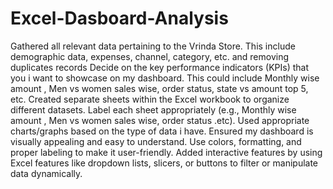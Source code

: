 # Excel-Dasboard-Analysis
Gathered all relevant data pertaining to the Vrinda Store. This include demographic data, expenses, channel, category, etc. and removing duplicates records
Decide on the key performance indicators (KPIs) that you i want to showcase on my dashboard. This could include Monthly wise amount , Men vs women sales wise, order status, state vs amount top 5, etc.
Created separate sheets within the Excel workbook to organize different datasets. Label each sheet appropriately (e.g., Monthly wise amount , Men vs women sales wise, order status .etc).
Used appropriate charts/graphs based on the type of data i have.
Ensured my dashboard is visually appealing and easy to understand. Use colors, formatting, and proper labeling to make it user-friendly.
Added interactive features by using Excel features like dropdown lists, slicers, or buttons to filter or manipulate data dynamically.

